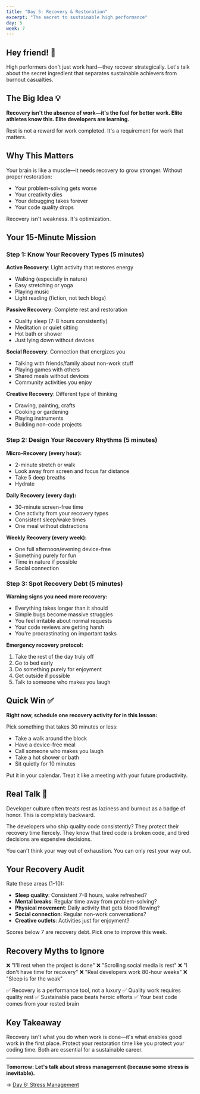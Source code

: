 ```yaml
---
title: "Day 5: Recovery & Restoration"
excerpt: "The secret to sustainable high performance"
day: 5
week: 7
---
```


## Hey friend! 👋

High performers don't just work hard—they recover strategically. Let's talk about the secret ingredient that separates sustainable achievers from burnout casualties.

## The Big Idea 💡

**Recovery isn't the absence of work—it's the fuel for better work. Elite athletes know this. Elite developers are learning.**

Rest is not a reward for work completed. It's a requirement for work that matters.

## Why This Matters

Your brain is like a muscle—it needs recovery to grow stronger. Without proper restoration:

- Your problem-solving gets worse
- Your creativity dies
- Your debugging takes forever
- Your code quality drops

Recovery isn't weakness. It's optimization.

## Your 15-Minute Mission

### Step 1: Know Your Recovery Types (5 minutes)

**Active Recovery**: Light activity that restores energy

- Walking (especially in nature)
- Easy stretching or yoga
- Playing music
- Light reading (fiction, not tech blogs)

**Passive Recovery**: Complete rest and restoration

- Quality sleep (7-8 hours consistently)
- Meditation or quiet sitting
- Hot bath or shower
- Just lying down without devices

**Social Recovery**: Connection that energizes you

- Talking with friends/family about non-work stuff
- Playing games with others
- Shared meals without devices
- Community activities you enjoy

**Creative Recovery**: Different type of thinking

- Drawing, painting, crafts
- Cooking or gardening
- Playing instruments
- Building non-code projects

### Step 2: Design Your Recovery Rhythms (5 minutes)

**Micro-Recovery (every hour):**

- 2-minute stretch or walk
- Look away from screen and focus far distance
- Take 5 deep breaths
- Hydrate

**Daily Recovery (every day):**

- 30-minute screen-free time
- One activity from your recovery types
- Consistent sleep/wake times
- One meal without distractions

**Weekly Recovery (every week):**

- One full afternoon/evening device-free
- Something purely for fun
- Time in nature if possible
- Social connection

### Step 3: Spot Recovery Debt (5 minutes)

**Warning signs you need more recovery:**

- Everything takes longer than it should
- Simple bugs become massive struggles
- You feel irritable about normal requests
- Your code reviews are getting harsh
- You're procrastinating on important tasks

**Emergency recovery protocol:**

1. Take the rest of the day truly off
2. Go to bed early
3. Do something purely for enjoyment
4. Get outside if possible
5. Talk to someone who makes you laugh

## Quick Win ✅

**Right now, schedule one recovery activity for in this lesson:**

Pick something that takes 30 minutes or less:

- Take a walk around the block
- Have a device-free meal
- Call someone who makes you laugh
- Take a hot shower or bath
- Sit quietly for 10 minutes

Put it in your calendar. Treat it like a meeting with your future productivity.

## Real Talk 💬

Developer culture often treats rest as laziness and burnout as a badge of honor. This is completely backward.

The developers who ship quality code consistently? They protect their recovery time fiercely. They know that tired code is broken code, and tired decisions are expensive decisions.

You can't think your way out of exhaustion. You can only rest your way out.

## Your Recovery Audit

Rate these areas (1-10):

- **Sleep quality**: Consistent 7-8 hours, wake refreshed?
- **Mental breaks**: Regular time away from problem-solving?
- **Physical movement**: Daily activity that gets blood flowing?
- **Social connection**: Regular non-work conversations?
- **Creative outlets**: Activities just for enjoyment?

Scores below 7 are recovery debt. Pick one to improve this week.

## Recovery Myths to Ignore

❌ "I'll rest when the project is done"
❌ "Scrolling social media is rest"
❌ "I don't have time for recovery"
❌ "Real developers work 80-hour weeks"
❌ "Sleep is for the weak"

✅ Recovery is a performance tool, not a luxury
✅ Quality work requires quality rest
✅ Sustainable pace beats heroic efforts
✅ Your best code comes from your rested brain

## Key Takeaway

Recovery isn't what you do when work is done—it's what enables good work in the first place. Protect your restoration time like you protect your coding time. Both are essential for a sustainable career.

---

**Tomorrow: Let's talk about stress management (because some stress is inevitable).**

→ [Day 6: Stress Management](./06-stress-management)
